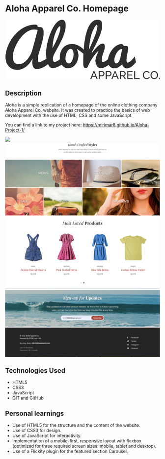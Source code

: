 # Aloha Apparel Co. Homepage 
![Aloha Logo](/images/aloha-logo.svg)

## Description
Aloha is a simple replication of a homepage of the online clothing company Aloha Apparel Co. website. It was created to practice the basics of web development with the use of HTML, CSS and some JavaScript.

You can find a link to my project here: https://mirimar8.github.io/Aloha-Project-1/

![](/images/1.png)
![](/images/2.png)
![](/images/3.png)
![](/images/4.png)

## Technologies Used

* HTML5
* CSS3
* JavaScript
* GIT and GitHub

## Personal learnings

* Use of HTML5 for the structure and the content of the website.
* Use of CSS3 for design. 
* Use of JavaScript for interactivity.
* Implementation of a mobile-first, responsive layout with flexbox (optimized for three required screen sizes: mobile, tablet and   desktop).
* Use of a Flickity plugin for the featured section Carousel.






